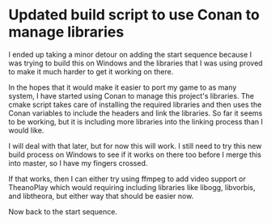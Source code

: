 # Updated build script to use Conan to manage libraries

I ended up taking a minor detour on adding the start sequence because I was trying to build this on Windows and the libraries that I was using proved to make it much harder to get it working on there.

In the hopes that it would make it easier to port my game to as many system, I have started using Conan to manage this project's libraries. The cmake script takes care of installing the required libraries and then uses the Conan variables to include the headers and link the libraries. So far it seems to be working, but it is including more libraries into the linking process than I would like.

I will deal with that later, but for now this will work. I still need to try this new build process on Windows to see if it works on there too before I merge this into master, so I have my fingers crossed.

If that works, then I can either try using ffmpeg to add video support or TheanoPlay which would requiring including libraries like libogg, libvorbis, and libtheora, but either way that should be easier now.

Now back to the start sequence.